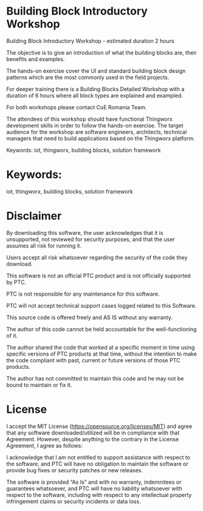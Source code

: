 # Building Block Introductory Workshop
Building Block Introductory Workshop - estimated duration 2 hours

The objective is to give an introduction of what the building blocks are, their benefits and examples. 

The hands-on exercise cover the UI and standard building block design patterns which are the most commonly used in the field projects. 

For deeper training there is a Building Blocks Detailed Workshop with a duration of 6 hours where all block types are explained and exampled. 

For both workshops please contact CoE Romania Team. 

The attendees of this workshop should have functional Thingworx development skills in order to follow the hands-on exercise.
The target audience for the workshop are software engineers, architects, technical managers that need to build applications based on the Thingworx platform. 

Keywords: iot, thingworx, building blocks, solution framework

# Keywords:  
iot, thingworx, building blocks, solution framework

# Disclaimer
By downloading this software, the user acknowledges that it is unsupported, not reviewed for security purposes, and that the user assumes all risk for running it.

Users accept all risk whatsoever regarding the security of the code they download.

This software is not an official PTC product and is not officially supported by PTC.

PTC is not responsible for any maintenance for this software.

PTC will not accept technical support cases logged related to this Software.

This source code is offered freely and AS IS without any warranty.

The author of this code cannot be held accountable for the well-functioning of it.

The author shared the code that worked at a specific moment in time using specific versions of PTC products at that time, without the intention to make the code compliant with past, current or future versions of those PTC products.

The author has not committed to maintain this code and he may not be bound to maintain or fix it.

# License
I accept the MIT License (https://opensource.org/licenses/MIT) and agree that any software downloaded/utilized will be in compliance with that Agreement. However, despite anything to the contrary in the License Agreement, I agree as follows:

I acknowledge that I am not entitled to support assistance with respect to the software, and PTC will have no obligation to maintain the software or provide bug fixes or security patches or new releases.

The software is provided “As Is” and with no warranty, indemnitees or guarantees whatsoever, and PTC will have no liability whatsoever with respect to the software, including with respect to any intellectual property infringement claims or security incidents or data loss.
